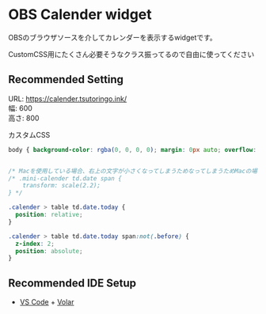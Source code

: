# OBS Calender widget
OBSのブラウザソースを介してカレンダーを表示するwidgetです。

CustomCSS用にたくさん必要そうなクラス振ってるので自由に使ってください

## Recommended Setting
URL: https://calender.tsutoringo.ink/  
幅: 600  
高さ: 800

カスタムCSS
```css
body { background-color: rgba(0, 0, 0, 0); margin: 0px auto; overflow: hidden; }


/* Macを使用している場合、右上の文字が小さくなってしまうためなってしまうためMacの場合推奨 */
/* .mini-calender td.date span {
    transform: scale(2.2);
} */

.calender > table td.date.today {
  position: relative;
}

.calender > table td.date.today span:not(.before) {
  z-index: 2;
  position: absolute;
}

```
## Recommended IDE Setup

- [VS Code](https://code.visualstudio.com/) + [Volar](https://marketplace.visualstudio.com/items?itemName=johnsoncodehk.volar)